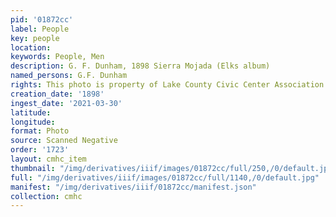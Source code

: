 ```yaml
---
pid: '01872cc'
label: People
key: people
location: 
keywords: People, Men
description: G. F. Dunham, 1898 Sierra Mojada (Elks album)
named_persons: G.F. Dunham
rights: This photo is property of Lake County Civic Center Association.
creation_date: '1898'
ingest_date: '2021-03-30'
latitude: 
longitude: 
format: Photo
source: Scanned Negative
order: '1723'
layout: cmhc_item
thumbnail: "/img/derivatives/iiif/images/01872cc/full/250,/0/default.jpg"
full: "/img/derivatives/iiif/images/01872cc/full/1140,/0/default.jpg"
manifest: "/img/derivatives/iiif/01872cc/manifest.json"
collection: cmhc
---
```

